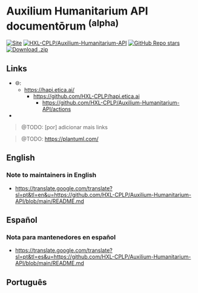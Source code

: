 # Auxilium Humanitarium API documentōrum <sup>(alpha)</sup>

[![Site](https://img.shields.io/badge/Site-hapi.etica.ai-blue)](https://hapi.etica.ai) 
[![HXL-CPLP/Auxilium-Humanitarium-API](https://img.shields.io/badge/GitHub-HXL--CPLP%2FAuxilium--Humanitarium--API-lightgrey?logo=github&style=social)](https://github.com/HXL-CPLP/Auxilium-Humanitarium-API) 
[![GitHub Repo stars](https://img.shields.io/github/stars/HXL-CPLP/Auxilium-Humanitarium-API?style=social)](https://github.com/HXL-CPLP/Auxilium-Humanitarium-API) 
[![Download .zip](https://img.shields.io/badge/Download-.zip-brightgreen)](https://github.com/HXL-CPLP/Auxilium-Humanitarium-API/archive/refs/heads/main.zip)

## Links

- 🌐:
  - https://hapi.etica.ai/
    - https://github.com/HXL-CPLP/hapi.etica.ai
      - https://github.com/HXL-CPLP/Auxilium-Humanitarium-API/actions
- 

> @TODO: [por] adicionar mais links

> @TODO: https://plantuml.com/

## English

### Note to maintainers in English

- <https://translate.google.com/translate?sl=pt&tl=en&u=https://github.com/HXL-CPLP/Auxilium-Humanitarium-API/blob/main/README.md>

## Español

### Nota para mantenedores en español

- <https://translate.google.com/translate?sl=pt&tl=es&u=https://github.com/HXL-CPLP/Auxilium-Humanitarium-API/blob/main/README.md>

## Português

